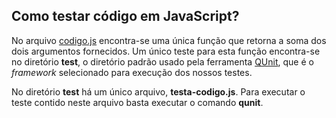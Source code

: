 ## Como testar código em JavaScript?

No arquivo [codigo.js](codigo.js) encontra-se uma única função que retorna a soma dos dois argumentos fornecidos.
Um único teste para esta função encontra-se no diretório **test**, o diretório padrão usado pela ferramenta [QUnit](https://qunitjs.com/), 
que é o *framework* selecionado para execução dos nossos testes.

No diretório **test** há um único arquivo, **testa-codigo.js**. Para executar o teste contido neste arquivo basta executar o comando 
**qunit**. 

